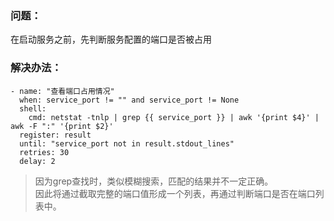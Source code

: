 ### 问题：
在启动服务之前，先判断服务配置的端口是否被占用

### 解决办法：
```
- name: "查看端口占用情况"
  when: service_port != "" and service_port != None
  shell:
    cmd: netstat -tnlp | grep {{ service_port }} | awk '{print $4}' | awk -F ":" '{print $2}'
  register: result
  until: "service_port not in result.stdout_lines"
  retries: 30
  delay: 2
```

> 因为grep查找时，类似模糊搜索，匹配的结果并不一定正确。  
> 因此将通过截取完整的端口值形成一个列表，再通过判断端口是否在端口列表中。  